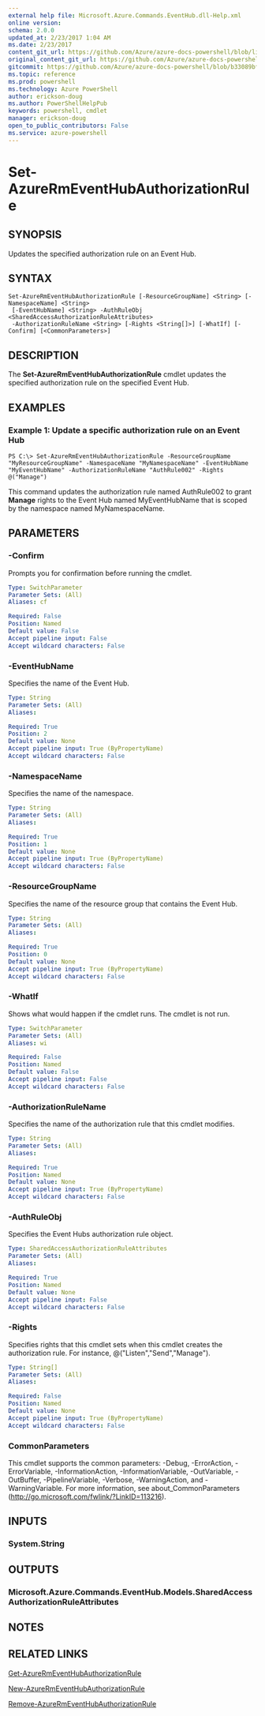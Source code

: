 ```yaml
---
external help file: Microsoft.Azure.Commands.EventHub.dll-Help.xml
online version: 
schema: 2.0.0
updated_at: 2/23/2017 1:04 AM
ms.date: 2/23/2017
content_git_url: https://github.com/Azure/azure-docs-powershell/blob/live/azureps-cmdlets-docs/ResourceManager/AzureRM.EventHub/v0.0.2/Set-AzureRmEventHubAuthorizationRule.md
original_content_git_url: https://github.com/Azure/azure-docs-powershell/blob/live/azureps-cmdlets-docs/ResourceManager/AzureRM.EventHub/v0.0.2/Set-AzureRmEventHubAuthorizationRule.md
gitcommit: https://github.com/Azure/azure-docs-powershell/blob/b33089bf8f7517461be208a3fe53fc5fc99d2b74/azureps-cmdlets-docs/ResourceManager/AzureRM.EventHub/v0.0.2/Set-AzureRmEventHubAuthorizationRule.md
ms.topic: reference
ms.prod: powershell
ms.technology: Azure PowerShell
author: erickson-doug
ms.author: PowerShellHelpPub
keywords: powershell, cmdlet
manager: erickson-doug
open_to_public_contributors: False
ms.service: azure-powershell
---
```


# Set-AzureRmEventHubAuthorizationRule

## SYNOPSIS
Updates the specified authorization rule on an Event Hub.

## SYNTAX

```
Set-AzureRmEventHubAuthorizationRule [-ResourceGroupName] <String> [-NamespaceName] <String>
 [-EventHubName] <String> -AuthRuleObj <SharedAccessAuthorizationRuleAttributes>
 -AuthorizationRuleName <String> [-Rights <String[]>] [-WhatIf] [-Confirm] [<CommonParameters>]
```

## DESCRIPTION
The **Set-AzureRmEventHubAuthorizationRule** cmdlet updates the specified authorization rule on the specified Event Hub.

## EXAMPLES

### Example 1: Update a specific authorization rule on an Event Hub
```
PS C:\> Set-AzureRmEventHubAuthorizationRule -ResourceGroupName "MyResourceGroupName" -NamespaceName "MyNamespaceName" -EventHubName "MyEventHubName" -AuthorizationRuleName "AuthRule002" -Rights @("Manage")
```

This command updates the authorization rule named AuthRule002 to grant **Manage** rights to the Event Hub named MyEventHubName that is scoped by the namespace named MyNamespaceName.

## PARAMETERS

### -Confirm
Prompts you for confirmation before running the cmdlet.

```yaml
Type: SwitchParameter
Parameter Sets: (All)
Aliases: cf

Required: False
Position: Named
Default value: False
Accept pipeline input: False
Accept wildcard characters: False
```

### -EventHubName
Specifies the name of the Event Hub.


```yaml
Type: String
Parameter Sets: (All)
Aliases: 

Required: True
Position: 2
Default value: None
Accept pipeline input: True (ByPropertyName)
Accept wildcard characters: False
```

### -NamespaceName
Specifies the name of the namespace.


```yaml
Type: String
Parameter Sets: (All)
Aliases: 

Required: True
Position: 1
Default value: None
Accept pipeline input: True (ByPropertyName)
Accept wildcard characters: False
```

### -ResourceGroupName
Specifies the name of the resource group that contains the Event Hub.


```yaml
Type: String
Parameter Sets: (All)
Aliases: 

Required: True
Position: 0
Default value: None
Accept pipeline input: True (ByPropertyName)
Accept wildcard characters: False
```

### -WhatIf
Shows what would happen if the cmdlet runs.
The cmdlet is not run.

```yaml
Type: SwitchParameter
Parameter Sets: (All)
Aliases: wi

Required: False
Position: Named
Default value: False
Accept pipeline input: False
Accept wildcard characters: False
```

### -AuthorizationRuleName
Specifies the name of the authorization rule that this cmdlet modifies.

```yaml
Type: String
Parameter Sets: (All)
Aliases: 

Required: True
Position: Named
Default value: None
Accept pipeline input: True (ByPropertyName)
Accept wildcard characters: False
```

### -AuthRuleObj
Specifies the Event Hubs authorization rule object.

```yaml
Type: SharedAccessAuthorizationRuleAttributes
Parameter Sets: (All)
Aliases: 

Required: True
Position: Named
Default value: None
Accept pipeline input: False
Accept wildcard characters: False
```

### -Rights
Specifies rights that this cmdlet sets when this cmdlet creates the authorization rule.
For instance, @("Listen","Send","Manage").

```yaml
Type: String[]
Parameter Sets: (All)
Aliases: 

Required: False
Position: Named
Default value: None
Accept pipeline input: True (ByPropertyName)
Accept wildcard characters: False
```

### CommonParameters
This cmdlet supports the common parameters: -Debug, -ErrorAction, -ErrorVariable, -InformationAction, -InformationVariable, -OutVariable, -OutBuffer, -PipelineVariable, -Verbose, -WarningAction, and -WarningVariable. For more information, see about_CommonParameters (http://go.microsoft.com/fwlink/?LinkID=113216).

## INPUTS

### System.String

## OUTPUTS

### Microsoft.Azure.Commands.EventHub.Models.SharedAccessAuthorizationRuleAttributes

## NOTES

## RELATED LINKS

[Get-AzureRmEventHubAuthorizationRule](xref:ResourceManager/AzureRM.EventHub/v0.0.2/Get-AzureRmEventHubAuthorizationRule.md)

[New-AzureRmEventHubAuthorizationRule](xref:ResourceManager/AzureRM.EventHub/v0.0.2/New-AzureRmEventHubAuthorizationRule.md)

[Remove-AzureRmEventHubAuthorizationRule](xref:ResourceManager/AzureRM.EventHub/v0.0.2/Remove-AzureRmEventHubAuthorizationRule.md)
